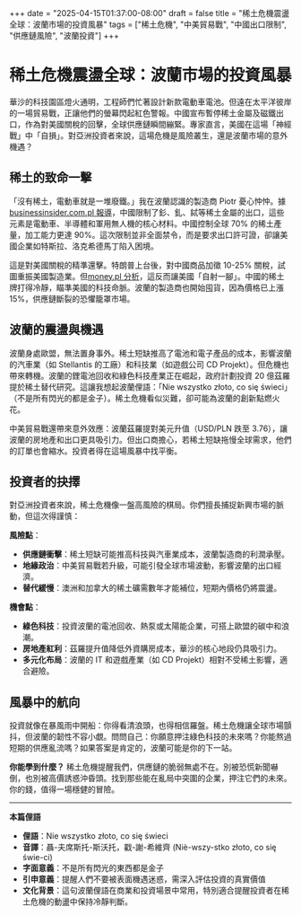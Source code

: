 +++
date = "2025-04-15T01:37:00-08:00"
draft = false
title = "稀土危機震盪全球：波蘭市場的投資風暴"
tags = ["稀土危機", "中美貿易戰", "中國出口限制", "供應鏈風險", "波蘭投資"]
+++

# 稀土危機震盪全球：波蘭市場的投資風暴

華沙的科技園區燈火通明，工程師們忙著設計新款電動車電池。但遠在太平洋彼岸的一場貿易戰，正讓他們的螢幕閃起紅色警報。中國宣布暫停稀土金屬及磁鐵出口，作為對美國關稅的回擊，全球供應鏈瞬間繃緊。專家直言，美國在這場「神經戰」中「自損」。對亞洲投資者來說，這場危機是風險叢生，還是波蘭市場的意外機遇？

## 稀土的致命一擊

「沒有稀土，電動車就是一堆廢鐵。」我在波蘭認識的製造商 Piotr 憂心忡忡。據[businessinsider.com.pl 報導](https://businessinsider.com.pl/gospodarka/chinska-blokada-metali-globalny-rynek-drzy-w-obliczu-surowcowej-katastrofy/sgcgmm3)，中國限制了釤、釓、鋱等稀土金屬的出口，這些元素是電動車、半導體和軍用無人機的核心材料。中國控制全球 70% 的稀土產量，加工能力更達 90%。這次限制並非全面禁令，而是要求出口許可證，卻讓美國企業如特斯拉、洛克希德馬丁陷入困境。

這是對美國關稅的精準還擊。特朗普上台後，對中國商品加徵 10-25% 關稅，試圖重振美國製造業。但[money.pl 分析](https://www.money.pl/gospodarka/xi-gora-w-wojnie-nerwow-amerykanie-strzelili-samoboja-7145966735322048a.html)，這反而讓美國「自射一腳」。中國的稀土牌打得冷靜，瞄準美國的科技命脈。波蘭的製造商也開始囤貨，因為價格已上漲 15%，供應鏈斷裂的恐懼籠罩市場。

## 波蘭的震盪與機遇

波蘭身處歐盟，無法置身事外。稀土短缺推高了電池和電子產品的成本，影響波蘭的汽車業（如 Stellantis 的工廠）和科技業（如遊戲公司 CD Projekt）。但危機也帶來轉機。波蘭的鋰電池回收和綠色科技產業正在崛起，政府計劃投資 20 億茲羅提於稀土替代研究。這讓我想起波蘭俚語：「Nie wszystko złoto, co się świeci」（不是所有閃光的都是金子）。稀土危機看似災難，卻可能為波蘭的創新點燃火花。

中美貿易戰還帶來意外效應：波蘭茲羅提對美元升值（USD/PLN 跌至 3.76），讓波蘭的房地產和出口更具吸引力。但出口商擔心，若稀土短缺拖慢全球需求，他們的訂單也會縮水。投資者得在這場風暴中找平衡。

## 投資者的抉擇

對亞洲投資者來說，稀土危機像一盤高風險的棋局。你們擅長捕捉新興市場的脈動，但這次得謹慎：

**風險點**：
- **供應鏈衝擊**：稀土短缺可能推高科技與汽車業成本，波蘭製造商的利潤承壓。
- **地緣政治**：中美貿易戰若升級，可能引發全球市場波動，影響波蘭的出口經濟。
- **替代緩慢**：澳洲和加拿大的稀土礦需數年才能補位，短期內價格仍將震盪。

**機會點**：
- **綠色科技**：投資波蘭的電池回收、熱泵或太陽能企業，可搭上歐盟的碳中和浪潮。
- **房地產紅利**：茲羅提升值降低外資購房成本，華沙的核心地段仍具吸引力。
- **多元化布局**：波蘭的 IT 和遊戲產業（如 CD Projekt）相對不受稀土影響，適合避險。

## 風暴中的航向

投資就像在暴風雨中開船：你得看清浪頭，也得相信羅盤。稀土危機讓全球市場顫抖，但波蘭的韌性不容小覷。問問自己：你願意押注綠色科技的未來嗎？你能熬過短期的供應亂流嗎？如果答案是肯定的，波蘭可能是你的下一站。

**你能學到什麼？** 稀土危機提醒我們，供應鏈的脆弱無處不在。別被恐慌新聞嚇倒，也別被高價誘惑沖昏頭。找到那些能在亂局中突圍的企業，押注它們的未來。你的錢，值得一場穩健的冒險。

---

**本篇俚語**

- **俚語**：Nie wszystko złoto, co się świeci  
- **音譯**：聶-夫席斯托-斯沃托，戳-謝-希維齊 (Niè-wszy-stko złoto, co się świe-ci)  
- **字面意義**：不是所有閃光的東西都是金子  
- **引申意義**：提醒人們不要被表面機遇迷惑，需深入評估投資的真實價值  
- **文化背景**：這句波蘭俚語在商業和投資場景中常用，特別適合提醒投資者在稀土危機的動盪中保持冷靜判斷。